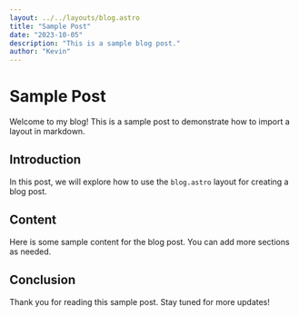 ```yaml
---
layout: ../../layouts/blog.astro
title: "Sample Post"
date: "2023-10-05"
description: "This is a sample blog post."
author: "Kevin"
---
```


# Sample Post

Welcome to my blog! This is a sample post to demonstrate how to import a layout in markdown.

## Introduction

In this post, we will explore how to use the `blog.astro` layout for creating a blog post.

## Content

Here is some sample content for the blog post. You can add more sections as needed.

## Conclusion

Thank you for reading this sample post. Stay tuned for more updates!
